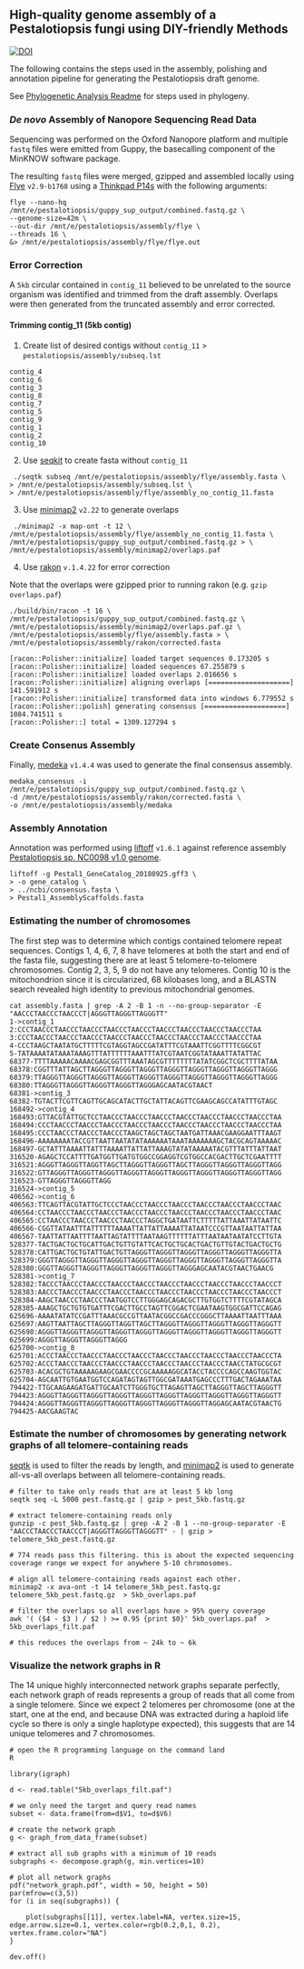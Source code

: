 ## High-quality genome assembly of a Pestalotiopsis fungi using DIY-friendly Methods

[![DOI](https://zenodo.org/badge/406962936.svg)](https://zenodo.org/badge/latestdoi/406962936)

The following contains the steps used in the assembly, polishing and annotation pipeline for generating the Pestalotiopsis draft genome.

See [Phylogenetic Analysis Readme](phylogeny/readme.md) for steps used in phylogeny.

### _De novo_ Assembly of Nanopore Sequencing Read Data
Sequencing was performed on the Oxford Nanopore platform and multiple `fastq` files were emitted from Guppy, the basecalling component of the MinKNOW software package.

The resulting `fastq` files were merged, gzipped and assembled locally using [Flye](https://github.com/fenderglass/Flye) `v2.9-b1768` using a [Thinkpad P14s](https://www.lenovo.com/us/en/p/laptops/thinkpad/thinkpadp/p14s-amd-g1/22wsp144sa1?orgRef=https%253A%252F%252Fduckduckgo.com%252F) with the following arguments:

```
flye --nano-hq /mnt/e/pestalotiopsis/guppy_sup_output/combined.fastq.gz \
--genome-size=42m \
--out-dir /mnt/e/pestalotiopsis/assembly/flye \
--threads 16 \
&> /mnt/e/pestalotiopsis/assembly/flye/flye.out
```

### Error Correction
A `5kb` circular contained in `contig_11` believed to be unrelated to the source organism was identified and trimmed from the draft assembly. Overlaps were then generated from the truncated assembly and error corrected.

####  Trimming contig_11 (5kb contig)
1. Create list of desired contigs without `contig_11` > `pestalotiopsis/assembly/subseq.lst`
```
contig_4
contig_6
contig_3
contig_8
contig_7
contig_5
contig_9
contig_1
contig_2
contig_10
```
2. Use [seqkit](https://bioinf.shenwei.me/seqkit/) to create fasta without `contig_11`
```
 ./seqtk subseq /mnt/e/pestalotiopsis/assembly/flye/assembly.fasta \
> /mnt/e/pestalotiopsis/assembly/subseq.lst \
> /mnt/e/pestalotiopsis/assembly/flye/assembly_no_contig_11.fasta
```

3. Use [minimap2](https://github.com/lh3/minimap2) `v2.22` to generate overlaps
```
 ./minimap2 -x map-ont -t 12 \
/mnt/e/pestalotiopsis/assembly/flye/assembly_no_contig_11.fasta \
/mnt/e/pestalotiopsis/guppy_sup_output/combined.fastq.gz > \
/mnt/e/pestalotiopsis/assembly/minimap2/overlaps.paf
```

4. Use [rakon](https://github.com/lbcb-sci/racon) `v.1.4.22` for error correction

Note that the overlaps were gzipped prior to running rakon (e.g. `gzip overlaps.paf`)

```
./build/bin/racon -t 16 \
/mnt/e/pestalotiopsis/guppy_sup_output/combined.fastq.gz \
/mnt/e/pestalotiopsis/assembly/minimap2/overlaps.paf.gz \
/mnt/e/pestalotiopsis/assembly/flye/assembly.fasta > \
/mnt/e/pestalotiopsis/assembly/rakon/corrected.fasta

[racon::Polisher::initialize] loaded target sequences 0.173205 s
[racon::Polisher::initialize] loaded sequences 67.255879 s
[racon::Polisher::initialize] loaded overlaps 2.016656 s
[racon::Polisher::initialize] aligning overlaps [====================] 141.591912 s
[racon::Polisher::initialize] transformed data into windows 6.779552 s
[racon::Polisher::polish] generating consensus [====================] 1084.741511 s
[racon::Polisher::] total = 1309.127294 s
```

### Create Consenus Assembly
Finally, [medeka](https://nanoporetech.github.io/medaka/) `v1.4.4` was used to generate the final consensus assembly.

```
medaka_consensus -i /mnt/e/pestalotiopsis/guppy_sup_output/combined.fastq.gz \                    
-d /mnt/e/pestalotiopsis/assembly/rakon/corrected.fasta \
-o /mnt/e/pestalotiopsis/assembly/medaka
```

### Assembly Annotation
Annotation was performed using [liftoff](https://github.com/agshumate/Liftoff) `v1.6.1` against reference assembly [Pestalotiopsis sp. NC0098 v1.0 genome](https://mycocosm.jgi.doe.gov/Pestal1/Pestal1.info.html). 

```
liftoff -g Pestal1_GeneCatalog_20180925.gff3 \
> -o gene_catalog \
> ../ncbi/consensus.fasta \
> Pestal1_AssemblyScaffolds.fasta
```

### Estimating the number of chromosomes 

The first step was to determine which contigs contained telomere repeat sequences. Contigs 1, 4, 6, 7, 8 have telomeres at both the start and end of the fasta file, suggesting there are at least 5 telomere-to-telomere chromosomes. Contig 2, 3, 5, 9 do not have any telomeres. Contig 10 is the mitochondrion since it is circularized, 68 kilobases long, and a BLASTN search revealed high identity to previous mitochondrial genomes.

```
cat assembly.fasta | grep -A 2 -B 1 -n --no-group-separator -E "AACCCTAACCCTAACCCT|AGGGTTAGGGTTAGGGTT"
1->contig_1
2:CCCTAACCCTAACCCTAACCCTAACCCTAACCCTAACCCTAACCCTAACCCTAACCCTAA
3:CCCTAACCCTAACCCTAACCCTAACCCTAACCCTAACCCTAACCCTAACCCTAACCCTAA
4-CCCTAAGCTAATATGCTTTTTCGTAGGTAGCCGATATTTCGTAAATTCGGTTTTCGGCGT
5-TATAAAATATAAATAAAGTTTATTTTTTAAATTTATCGTAATCGGTATAAATTATATTAC
68377-TTTTAAAAACAAAACGAGCGGTTTAAATAGCGTTTTTTTTATATCGGCTCGCTTTTATAA
68378:CGGTTTATTAGCTTAGGGTTAGGGTTAGGGTTAGGGTTAGGGTTAGGGTTAGGGTTAGGG
68379:TTAGGGTTAGGGTTAGGGTTAGGGTTAGGGTTAGGGTTAGGGTTAGGGTTAGGGTTAGGG
68380:TTAGGGTTAGGGTTAGGGTTAGGGTTAGGGAGCAATACGTAACT
68381->contig_3
68382-TGTACTTCGTTCAGTTGCAGCATACTTGCTATTACAGTTCGAAGCAGCCATATTTGTAGC
168492->contig_4
168493:GTTACGTATTGCTCCTAACCCTAACCCTAACCCTAACCCTAACCCTAACCCTAACCCTAA
168494:CCCTAACCCTAACCCTAACCCTAACCCTAACCCTAACCCTAACCCTAACCCTAACCCTAA
168495:CCCTAACCCTAACCCTAACCCTAAGCTAGCTAGCTAATGATTAAACGAAGGAATTTAAGT
168496-AAAAAAAATACCGTTAATTAATATATAAAAAATAAATAAAAAAAGCTACGCAGTAAAAAC
168497-GCTATTTAAAATTATTTAAAATTATTATTAAAGTATATAAAAATACGTTTATTTATTAAT
316520-AGAGCTCCATTTTGATGGTTGATGTGGCCGGAGGTCGTGGCCACGACTTGCTCGAATTTT
316521:AGGGTTAGGGTTAGGTTAGCTTAGGGTTAGGGTTAGCTTAGGGTTAGGGTTAGGGTTAGG
316522:GTTAGGGTTAGGGTTAGGGTTAGGGTTAGGGTTAGGGTTAGGGTTAGGGTTAGGGTTAGG
316523-GTTAGGGTTAGGGTTAGG
316524->contig_5
406562->contig_6
406563:TTCAGTTACGTATTGCTCCCTAACCCTAACCCTAACCCTAACCCTAACCCTAACCCTAAC
406564:CCTAACCCTAACCCTAACCCTAACCCTAACCCTAACCCTAACCCTAACCCTAACCCTAAC
406565:CCTAACCCTAACCCTAACCCTAACCCTAGGCTGATAATTCTTTTTATTAAATTATAATTC
406566-CGGTTATAATTTATTTTTTAAAATTATTATTAAAATTATAATCCCGTTAATAATTATTAA
406567-TAATTATTAATTTTAATTAGTATTTTAATAAGTTTTTTATTTAATAATAATATCCTTGTA
528377-TACTGACTGCTGCATTGACTGTTGTATTCACTGCTGCACTGACTGTTGTACTGACTGCTG
528378:CATTGACTGCTGTATTGACTGTTAGGGTTAGGGTTAGGGTTAGGGTTAGGGTTAGGGTTA
528379:GGGTTAGGGTTAGGGTTAGGGTTAGGGTTAGGGTTAGGGTTAGGGTTAGGGTTAGGGTTA
528380:GGGTTAGGGTTAGGGTTAGGGTTAGGGTTAGGGTTAGGGAGCAATACGTAACTGAACG
528381->contig_7
528382:TACCCTAACCCTAACCCTAACCCTAACCCTAACCCTAACCCTAACCCTAACCCTAACCCT
528383:AACCCTAACCCTAACCCTAACCCTAACCCTAACCCTAACCCTAACCCTAACCCTAACCCT
528384-AAGCTAACCCTAACCCTAATGGTCCTTGGGAGCAGACGCTTGTGGTCTTTTCGTATAGCA
528385-AAAGCTGCTGTGTGATTTCGACTTGCCTAGTTCGGACTCGAATAAGTGGCGATTCCAGAG
625696-AAAATATATCCGATTTAAACGCCGTTAATACGGCCGACCCGGGCTTAAAATTAATTTAAA
625697:AAGTTAATTAGCTTAGGGTTAGGTTAGCTTAGGGTTAGGGTTAGGGTTAGGGTTAGGGTT
625698:AGGGTTAGGGTTAGGGTTAGGGTTAGGGTTAGGGTTAGGGTTAGGGTTAGGGTTAGGGTT
625699:AGGGTTAGGGTTAGGGTTAGGG
625700->contig_8
625701:ACCCTAACCCTAACCCTAACCCTAACCCTAACCCTAACCCTAACCCTAACCCTAACCCTA
625702:ACCCTAACCCTAACCCTAACCCTAACCCTAACCCTAACCCTAACCCTAACCTATGCGCGT
625703-ACACGCTGTAAAAAGAAGCGAACCCCGCAAAAAGGCATACCTACCCCAGCCAAGTGGTAC
625704-AGCAATTGTGAATGGTCCAGATAGTAGTTGGCGATAAATGAGCCCTTTGACTAGAAATAA
794422-TTGCAAGAAGATGATTGCAATCTTGGGTGCTTAGAGTTAGCTTAGGGTTAGCTTAGGGTT
794423:AGGGTTAGGGTTAGGGTTAGGGTTAGGGTTAGGGTTAGGGTTAGGGTTAGGGTTAGGGTT
794424:AGGGTTAGGGTTAGGGTTAGGGTTAGGGTTAGGGTTAGGGTTAGGAGCAATACGTAACTG
794425-AACGAAGTAC
```

### Estimate the number of chromosomes by generating network graphs of all telomere-containing reads

[seqtk](https://github.com/lh3/seqtk) is used to filter the reads by length, and [minimap2](https://github.com/lh3/minimap2) is used to generate all-vs-all overlaps between all telomere-containing reads. 

```
# filter to take only reads that are at least 5 kb long
seqtk seq -L 5000 pest.fastq.gz | gzip > pest_5kb.fastq.gz

# extract telomere-containing reads only
gunzip -c pest_5kb.fastq.gz | grep -A 2 -B 1 --no-group-separator -E "AACCCTAACCCTAACCCT|AGGGTTAGGGTTAGGGTT" - | gzip > telomere_5kb_pest.fastq.gz

# 774 reads pass this filtering. this is about the expected sequencing coverage range we expect for anywhere 5-10 chromosomes.

# align all telomere-containing reads against each other.
minimap2 -x ava-ont -t 14 telomere_5kb_pest.fastq.gz telomere_5kb_pest.fastq.gz  > 5kb_overlaps.paf

# filter the overlaps so all overlaps have > 95% query coverage
awk '( ($4 - $3 ) / $2 ) >= 0.95 {print $0}' 5kb_overlaps.paf  > 5kb_overlaps_filt.paf

# this reduces the overlaps from ~ 24k to ~ 6k
```

### Visualize the network graphs in R

The 14 unique highly interconnected network graphs separate perfectly, each network graph of reads represents a group of reads that all come from a single telomere. Since we expect 2 telomeres per chromosome (one at the start, one at the end, and because DNA was extracted during a haploid life cycle so there is only a single haplotype expected), this suggests that are 14 unique telomeres and 7 chromosomes. 

```
# open the R programming language on the command land 
R

library(igraph)

d <- read.table("5kb_overlaps_filt.paf")

# we only need the target and query read names
subset <- data.frame(from=d$V1, to=d$V6)

# create the network graph
g <- graph_from_data_frame(subset)

# extract all sub graphs with a minimum of 10 reads 
subgraphs <- decompose.graph(g, min.vertices=10)

# plot all network graphs 
pdf("network_graph.pdf", width = 50, height = 50)
par(mfrow=c(3,5))
for (i in seq(subgraphs)) {

    plot(subgraphs[[1]], vertex.label=NA, vertex.size=15, edge.arrow.size=0.1, vertex.color=rgb(0.2,0,1, 0.2), vertex.frame.color="NA")
} 

dev.off()

```

